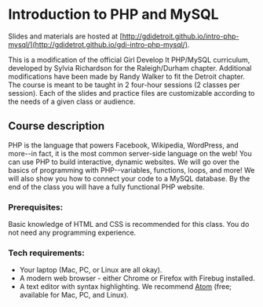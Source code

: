 # Introduction to PHP and MySQL

Slides and materials are hosted at [http://gdidetroit.github.io/intro-php-mysql/](http://gdidetrot.github.io/gdi-intro-php-mysql/).

This is a modification of the official Girl Develop It PHP/MySQL curriculum, developed by Sylvia Richardson for the Raleigh/Durham chapter. Additional modifications have been made by Randy Walker to fit the Detroit chapter. The course is meant to be taught in 2 four-hour sessions (2 classes per session). Each of the slides and practice files are customizable according to the needs of a given class or audience.

## Course description

PHP is the language that powers Facebook, Wikipedia, WordPress, and more--in fact, it is the most common server-side language on the web! You can use PHP to build interactive, dynamic websites. We will go over the basics of programming with PHP--variables, functions, loops, and more! We will also show you how to connect your code to a MySQL database. By the end of the class you will have a fully functional PHP website.

### Prerequisites:

Basic knowledge of HTML and CSS is recommended for this class. You do not need any programming experience.

### Tech requirements:

 - Your laptop (Mac, PC, or Linux are all okay).
 - A modern web browser - either Chrome or Firefox with Firebug installed.
 - A text editor with syntax highlighting. We recommend [Atom](http://atom.io) (free; available for Mac, PC, and Linux).
